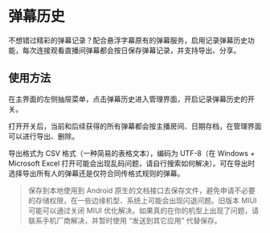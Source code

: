 # 弹幕历史

不想错过精彩的弹幕记录？配合悬浮字幕原有的弹幕服务，启用记录弹幕历史功能，每次连接观看直播间弹幕都会按日保存弹幕记录，并支持导出、分享。

## 使用方法

在主界面的左侧抽屉菜单，点击弹幕历史进入管理界面，开启记录弹幕历史的开关。

打开开关后，当前和后续获得的所有弹幕都会按主播房间、日期存档，在管理界面可以进行导出、删除。

导出格式为 CSV 格式（一种简易的表格文本），编码为 UTF-8（在 Windows + Microsoft Excel 打开可能会出现乱码问题，请自行搜索如何解决）。可在导出时选择导出所有人的弹幕还是仅符合同传格式规则的弹幕。

> 保存到本地使用到 Android 原生的文档接口去保存文件，避免申请不必要的存储权限，在一些边缘机型、系统上可能会出现闪退问题。旧版本 MIUI 可能可以通过关闭 MIUI 优化解决。如果真的在你的机型上出现了问题，请联系手机厂商解决，并暂时使用 “发送到其它应用” 代替保存。
